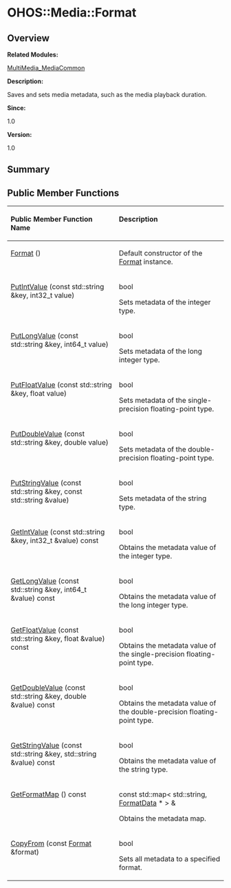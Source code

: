 # OHOS::Media::Format<a name="EN-US_TOPIC_0000001055039530"></a>

## **Overview**<a name="section2022192628084837"></a>

**Related Modules:**

[MultiMedia\_MediaCommon](multimedia_mediacommon.md)

**Description:**

Saves and sets media metadata, such as the media playback duration. 

**Since:**

1.0

**Version:**

1.0

## **Summary**<a name="section3439966084837"></a>

## Public Member Functions<a name="pub-methods"></a>

<a name="table1841983333084837"></a>
<table><thead align="left"><tr id="row1722218816084837"><th class="cellrowborder" valign="top" width="50%" id="mcps1.1.3.1.1"><p id="p1358150087084837"><a name="p1358150087084837"></a><a name="p1358150087084837"></a>Public Member Function Name</p>
</th>
<th class="cellrowborder" valign="top" width="50%" id="mcps1.1.3.1.2"><p id="p639817500084837"><a name="p639817500084837"></a><a name="p639817500084837"></a>Description</p>
</th>
</tr>
</thead>
<tbody><tr id="row1445684363084837"><td class="cellrowborder" valign="top" width="50%" headers="mcps1.1.3.1.1 "><p id="p517439156084837"><a name="p517439156084837"></a><a name="p517439156084837"></a><a href="multimedia_mediacommon.md#ga42435567c8fd61fd2da4834465aca98e">Format</a> ()</p>
</td>
<td class="cellrowborder" valign="top" width="50%" headers="mcps1.1.3.1.2 "><p id="p1693037617084837"><a name="p1693037617084837"></a><a name="p1693037617084837"></a> </p>
<p id="p520657212084837"><a name="p520657212084837"></a><a name="p520657212084837"></a>Default constructor of the <a href="ohos-media-format.md">Format</a> instance. </p>
</td>
</tr>
<tr id="row1397659611084837"><td class="cellrowborder" valign="top" width="50%" headers="mcps1.1.3.1.1 "><p id="p1369935612084837"><a name="p1369935612084837"></a><a name="p1369935612084837"></a><a href="multimedia_mediacommon.md#ga66771efe315d001e79a14d316c58718e">PutIntValue</a> (const std::string &amp;key, int32_t value)</p>
</td>
<td class="cellrowborder" valign="top" width="50%" headers="mcps1.1.3.1.2 "><p id="p1178411532084837"><a name="p1178411532084837"></a><a name="p1178411532084837"></a>bool </p>
<p id="p1013928760084837"><a name="p1013928760084837"></a><a name="p1013928760084837"></a>Sets metadata of the integer type. </p>
</td>
</tr>
<tr id="row1608102972084837"><td class="cellrowborder" valign="top" width="50%" headers="mcps1.1.3.1.1 "><p id="p342352463084837"><a name="p342352463084837"></a><a name="p342352463084837"></a><a href="multimedia_mediacommon.md#ga5b4477636095d80ec4e65c1be617c61c">PutLongValue</a> (const std::string &amp;key, int64_t value)</p>
</td>
<td class="cellrowborder" valign="top" width="50%" headers="mcps1.1.3.1.2 "><p id="p1467032964084837"><a name="p1467032964084837"></a><a name="p1467032964084837"></a>bool </p>
<p id="p315848353084837"><a name="p315848353084837"></a><a name="p315848353084837"></a>Sets metadata of the long integer type. </p>
</td>
</tr>
<tr id="row703855077084837"><td class="cellrowborder" valign="top" width="50%" headers="mcps1.1.3.1.1 "><p id="p1278968960084837"><a name="p1278968960084837"></a><a name="p1278968960084837"></a><a href="multimedia_mediacommon.md#gabec9417120824f5bb9eb676be380016f">PutFloatValue</a> (const std::string &amp;key, float value)</p>
</td>
<td class="cellrowborder" valign="top" width="50%" headers="mcps1.1.3.1.2 "><p id="p534948698084837"><a name="p534948698084837"></a><a name="p534948698084837"></a>bool </p>
<p id="p349666164084837"><a name="p349666164084837"></a><a name="p349666164084837"></a>Sets metadata of the single-precision floating-point type. </p>
</td>
</tr>
<tr id="row1982469102084837"><td class="cellrowborder" valign="top" width="50%" headers="mcps1.1.3.1.1 "><p id="p1340863439084837"><a name="p1340863439084837"></a><a name="p1340863439084837"></a><a href="multimedia_mediacommon.md#ga9a98a92eb4436301853a049b5f3313c6">PutDoubleValue</a> (const std::string &amp;key, double value)</p>
</td>
<td class="cellrowborder" valign="top" width="50%" headers="mcps1.1.3.1.2 "><p id="p2019423956084837"><a name="p2019423956084837"></a><a name="p2019423956084837"></a>bool </p>
<p id="p495478757084837"><a name="p495478757084837"></a><a name="p495478757084837"></a>Sets metadata of the double-precision floating-point type. </p>
</td>
</tr>
<tr id="row2039432484084837"><td class="cellrowborder" valign="top" width="50%" headers="mcps1.1.3.1.1 "><p id="p987870365084837"><a name="p987870365084837"></a><a name="p987870365084837"></a><a href="multimedia_mediacommon.md#gabdc104597559320256930f420eaab82f">PutStringValue</a> (const std::string &amp;key, const std::string &amp;value)</p>
</td>
<td class="cellrowborder" valign="top" width="50%" headers="mcps1.1.3.1.2 "><p id="p136938344084837"><a name="p136938344084837"></a><a name="p136938344084837"></a>bool </p>
<p id="p322011156084837"><a name="p322011156084837"></a><a name="p322011156084837"></a>Sets metadata of the string type. </p>
</td>
</tr>
<tr id="row1153185146084837"><td class="cellrowborder" valign="top" width="50%" headers="mcps1.1.3.1.1 "><p id="p1379951995084837"><a name="p1379951995084837"></a><a name="p1379951995084837"></a><a href="multimedia_mediacommon.md#ga798ef733a253558757f49714090b3969">GetIntValue</a> (const std::string &amp;key, int32_t &amp;value) const</p>
</td>
<td class="cellrowborder" valign="top" width="50%" headers="mcps1.1.3.1.2 "><p id="p103915937084837"><a name="p103915937084837"></a><a name="p103915937084837"></a>bool </p>
<p id="p2000866882084837"><a name="p2000866882084837"></a><a name="p2000866882084837"></a>Obtains the metadata value of the integer type. </p>
</td>
</tr>
<tr id="row1267326502084837"><td class="cellrowborder" valign="top" width="50%" headers="mcps1.1.3.1.1 "><p id="p1599259509084837"><a name="p1599259509084837"></a><a name="p1599259509084837"></a><a href="multimedia_mediacommon.md#ga7f1c503f40b78083cb9b9ae9ce93d3b4">GetLongValue</a> (const std::string &amp;key, int64_t &amp;value) const</p>
</td>
<td class="cellrowborder" valign="top" width="50%" headers="mcps1.1.3.1.2 "><p id="p267956233084837"><a name="p267956233084837"></a><a name="p267956233084837"></a>bool </p>
<p id="p1779884757084837"><a name="p1779884757084837"></a><a name="p1779884757084837"></a>Obtains the metadata value of the long integer type. </p>
</td>
</tr>
<tr id="row1066193495084837"><td class="cellrowborder" valign="top" width="50%" headers="mcps1.1.3.1.1 "><p id="p518475896084837"><a name="p518475896084837"></a><a name="p518475896084837"></a><a href="multimedia_mediacommon.md#gac4e963a9fe320c0143ed33df5f737cb3">GetFloatValue</a> (const std::string &amp;key, float &amp;value) const</p>
</td>
<td class="cellrowborder" valign="top" width="50%" headers="mcps1.1.3.1.2 "><p id="p1477179059084837"><a name="p1477179059084837"></a><a name="p1477179059084837"></a>bool </p>
<p id="p711110914084837"><a name="p711110914084837"></a><a name="p711110914084837"></a>Obtains the metadata value of the single-precision floating-point type. </p>
</td>
</tr>
<tr id="row1748893564084837"><td class="cellrowborder" valign="top" width="50%" headers="mcps1.1.3.1.1 "><p id="p1341416423084837"><a name="p1341416423084837"></a><a name="p1341416423084837"></a><a href="multimedia_mediacommon.md#gafe949ed0c2d9dcb5c5e57c7fde226f3e">GetDoubleValue</a> (const std::string &amp;key, double &amp;value) const</p>
</td>
<td class="cellrowborder" valign="top" width="50%" headers="mcps1.1.3.1.2 "><p id="p2098475590084837"><a name="p2098475590084837"></a><a name="p2098475590084837"></a>bool </p>
<p id="p324795423084837"><a name="p324795423084837"></a><a name="p324795423084837"></a>Obtains the metadata value of the double-precision floating-point type. </p>
</td>
</tr>
<tr id="row1981320827084837"><td class="cellrowborder" valign="top" width="50%" headers="mcps1.1.3.1.1 "><p id="p1447353169084837"><a name="p1447353169084837"></a><a name="p1447353169084837"></a><a href="multimedia_mediacommon.md#ga089a3e44e128fb662b72c56b53c7068b">GetStringValue</a> (const std::string &amp;key, std::string &amp;value) const</p>
</td>
<td class="cellrowborder" valign="top" width="50%" headers="mcps1.1.3.1.2 "><p id="p602754331084837"><a name="p602754331084837"></a><a name="p602754331084837"></a>bool </p>
<p id="p332363695084837"><a name="p332363695084837"></a><a name="p332363695084837"></a>Obtains the metadata value of the string type. </p>
</td>
</tr>
<tr id="row532689222084837"><td class="cellrowborder" valign="top" width="50%" headers="mcps1.1.3.1.1 "><p id="p422969976084837"><a name="p422969976084837"></a><a name="p422969976084837"></a><a href="multimedia_mediacommon.md#ga4adff4846515cef00987a360a4d117af">GetFormatMap</a> () const</p>
</td>
<td class="cellrowborder" valign="top" width="50%" headers="mcps1.1.3.1.2 "><p id="p215962740084837"><a name="p215962740084837"></a><a name="p215962740084837"></a>const std::map&lt; std::string, <a href="ohos-media-formatdata.md">FormatData</a> * &gt; &amp; </p>
<p id="p1777232990084837"><a name="p1777232990084837"></a><a name="p1777232990084837"></a>Obtains the metadata map. </p>
</td>
</tr>
<tr id="row1454651933084837"><td class="cellrowborder" valign="top" width="50%" headers="mcps1.1.3.1.1 "><p id="p95170271084837"><a name="p95170271084837"></a><a name="p95170271084837"></a><a href="multimedia_mediacommon.md#ga528134c9f87bf755077b3ef51d64e198">CopyFrom</a> (const <a href="ohos-media-format.md">Format</a> &amp;format)</p>
</td>
<td class="cellrowborder" valign="top" width="50%" headers="mcps1.1.3.1.2 "><p id="p2137280475084837"><a name="p2137280475084837"></a><a name="p2137280475084837"></a>bool </p>
<p id="p1874013097084837"><a name="p1874013097084837"></a><a name="p1874013097084837"></a>Sets all metadata to a specified format. </p>
</td>
</tr>
</tbody>
</table>

